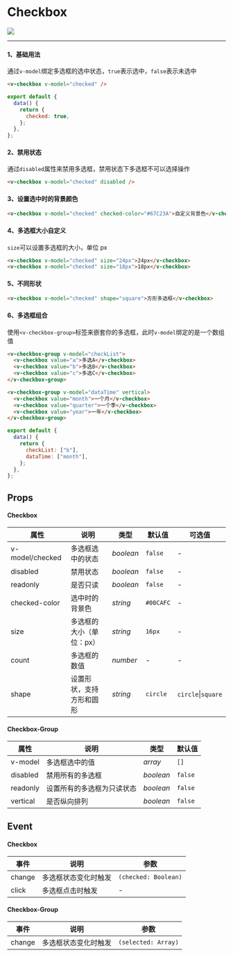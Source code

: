 # Checkbox

![](https://img.shields.io/badge/coverage-100%25-green)

---

#### 1、基础用法

通过`v-model`绑定多选框的选中状态，`true`表示选中，`false`表示未选中

```html
<v-checkbox v-model="checked" />
```

```js
export default {
  data() {
    return {
      checked: true,
    };
  },
};
```

#### 2、禁用状态

通过`disabled`属性来禁用多选框，禁用状态下多选框不可以选择操作

```html
<v-checkbox v-model="checked" disabled />
```

#### 3、设置选中时的背景颜色

```html
<v-checkbox v-model="checked" checked-color="#67C23A">自定义背景色</v-checkbox>
```

#### 4、多选框大小自定义

`size`可以设置多选框的大小，单位 px

```html
<v-checkbox v-model="checked" size="24px">24px</v-checkbox>
<v-checkbox v-model="checked" size="18px">18px</v-checkbox>
```

#### 5、不同形状

```html
<v-checkbox v-model="checked" shape="square">方形多选框</v-checkbox>
```

#### 6、多选框组合

使用`<v-checkbox-group>`标签来嵌套你的多选框，此时`v-model`绑定的是一个数组值

```html
<v-checkbox-group v-model="checkList">
  <v-checkbox value="a">多选A</v-checkbox>
  <v-checkbox value="b">多选B</v-checkbox>
  <v-checkbox value="c">多选C</v-checkbox>
</v-checkbox-group>
```

```html
<v-checkbox-group v-model="dataTime" vertical>
  <v-checkbox value="month">一个月</v-checkbox>
  <v-checkbox value="quarter">一个季</v-checkbox>
  <v-checkbox value="year">一年</v-checkbox>
</v-checkbox-group>
```

```js
export default {
  data() {
    return {
      checkList: ["b"],
      dataTime: ["month"],
    };
  },
};
```

## Props

#### Checkbox

| 属性            | 说明                     | 类型      | 默认值    | 可选值                                      |
| --------------- | ------------------------ | --------- | --------- | ------------------------------------------- |
| v-model/checked | 多选框选中的状态         | _boolean_ | `false`   | -                                           |
| disabled        | 禁用状态                 | _boolean_ | `false`   | -                                           |
| readonly        | 是否只读                 | _boolean_ | `false`   | -                                           |
| checked-color   | 选中时的背景色           | _string_  | `#00CAFC` | -                                           |
| size            | 多选框的大小（单位：px） | _string_  | `16px`    | -                                           |
| count           | 多选框的数值             | _number_  | -         | -                                           |
| shape           | 设置形状，支持方形和圆形 | _string_  | `circle`  | `circle`&#124;`square` |

#### Checkbox-Group

| 属性     | 说明                       | 类型      | 默认值  |
| -------- | -------------------------- | --------- | ------- |
| v-model  | 多选框选中的值             | _array_   | `[]`    |
| disabled | 禁用所有的多选框           | _boolean_ | `false` |
| readonly | 设置所有的多选框为只读状态 | _boolean_ | `false` |
| vertical | 是否纵向排列               | _boolean_ | `false` |

## Event

#### Checkbox

| 事件   | 说明                 | 参数                 |
| ------ | -------------------- | -------------------- |
| change | 多选框状态变化时触发 | `(checked: Boolean)` |
| click  | 多选框点击时触发     | -                    |

#### Checkbox-Group

| 事件   | 说明                 | 参数                |
| ------ | -------------------- | ------------------- |
| change | 多选框状态变化时触发 | `(selected: Array)` |
